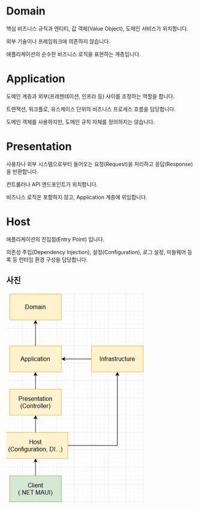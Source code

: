 # Domain
핵심 비즈니스 규칙과 엔티티, 값 객체(Value Object), 도메인 서비스가 위치합니다.

외부 기술이나 프레임워크에 의존하지 않습니다.

애플리케이션의 순수한 비즈니스 로직을 표현하는 계층입니다.

# Application
도메인 계층과 외부(프레젠테이션, 인프라 등) 사이를 조정하는 역할을 합니다.

트랜잭션, 워크플로, 유스케이스 단위의 비즈니스 프로세스 흐름을 담당합니다.

도메인 객체를 사용하지만, 도메인 규칙 자체를 정의하지는 않습니다.

# Presentation
사용자나 외부 시스템으로부터 들어오는 요청(Request)을 처리하고 응답(Response)을 반환합니다.

컨트롤러나 API 엔드포인트가 위치합니다.

비즈니스 로직은 포함하지 않고, Application 계층에 위임합니다.

# Host
애플리케이션의 진입점(Entry Point) 입니다.

의존성 주입(Dependency Injection), 설정(Configuration), 로그 설정, 미들웨어 등록 등
런타임 환경 구성을 담당합니다.

## 사진
![구조](image.png)